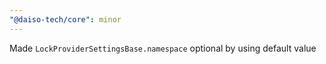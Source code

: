 ```yaml
---
"@daiso-tech/core": minor
---
```


Made `LockProviderSettingsBase.namespace` optional by using default value
